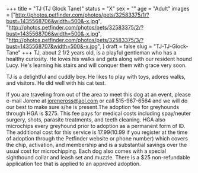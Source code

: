 +++
title = "TJ (TJ Glock Tane)"
status = "X"
sex = ""
age = "Adult"
images = ["http://photos.petfinder.com/photos/pets/32583375/1/?bust=1435568706&width=500&-x.jpg",
"http://photos.petfinder.com/photos/pets/32583375/2/?bust=1435568706&width=500&-x.jpg",
"http://photos.petfinder.com/photos/pets/32583375/3/?bust=1435568707&width=500&-x.jpg",
]
draft = false
slug = "TJ-TJ-Glock-Tane"
+++
TJ, about 2 1/2 years old, is a playful gentleman who has a healthy curiosity. He loves his walks and gets along with our resident hound Lucy. He's learning his stairs and will conquer them with grace very soon. 

TJ is a delightful and cuddly boy. He likes to play with toys, adores walks, and visitors. He did well with his cat test.

If you are traveling from out of the area to meet this dog at an event, please e-mail Jorene at joreneross@aol.com or call 515-967-6564 and we will do our best to make sure s/he is present.The adoption fee for greyhounds through HGA is $275. This fee pays for medical costs including spay/neuter surgery, shots, parasite treatments, and teeth cleaning. HGA also microchips every greyhound prior to adoption as a permanent form of ID. The additional cost for this service is $17.99 ($10.99 if you register at the time of adoption through the Petfinder website or phone number) which covers the chip, activation, and membership and is a substantial savings over the usual cost for microchipping. Each dog also comes with a special sighthound collar and leash set and muzzle. There is a $25 non-refundable application fee that is applied to an approved adoption.
